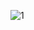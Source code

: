 ![1]([http://url/to/img.png](https://images.stopgame.ru/uploads/images/289144/form/1356613999.png))
